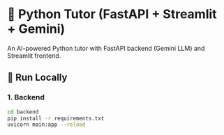 # 🐍 Python Tutor (FastAPI + Streamlit + Gemini)

An AI-powered Python tutor with FastAPI backend (Gemini LLM) and Streamlit frontend.

## 🚀 Run Locally

### 1. Backend
```bash
cd backend
pip install -r requirements.txt
uvicorn main:app --reload
